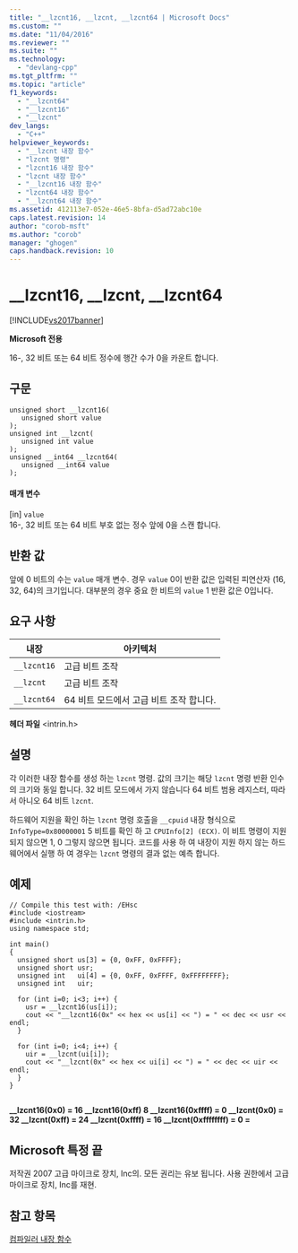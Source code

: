 ```yaml
---
title: "__lzcnt16, __lzcnt, __lzcnt64 | Microsoft Docs"
ms.custom: ""
ms.date: "11/04/2016"
ms.reviewer: ""
ms.suite: ""
ms.technology: 
  - "devlang-cpp"
ms.tgt_pltfrm: ""
ms.topic: "article"
f1_keywords: 
  - "__lzcnt64"
  - "__lzcnt16"
  - "__lzcnt"
dev_langs: 
  - "C++"
helpviewer_keywords: 
  - "__lzcnt 내장 함수"
  - "lzcnt 명령"
  - "lzcnt16 내장 함수"
  - "lzcnt 내장 함수"
  - "__lzcnt16 내장 함수"
  - "lzcnt64 내장 함수"
  - "__lzcnt64 내장 함수"
ms.assetid: 412113e7-052e-46e5-8bfa-d5ad72abc10e
caps.latest.revision: 14
author: "corob-msft"
ms.author: "corob"
manager: "ghogen"
caps.handback.revision: 10
---
```

# __lzcnt16, __lzcnt, __lzcnt64
[!INCLUDE[vs2017banner](../assembler/inline/includes/vs2017banner.md)]

**Microsoft 전용**  
  
 16\-, 32 비트 또는 64 비트 정수에 행간 수가 0을 카운트 합니다.  
  
## 구문  
  
```  
unsigned short __lzcnt16(  
   unsigned short value  
);  
unsigned int __lzcnt(  
   unsigned int value  
);  
unsigned __int64 __lzcnt64(  
   unsigned __int64 value  
);  
```  
  
#### 매개 변수  
 \[in\] `value`  
 16\-, 32 비트 또는 64 비트 부호 없는 정수 앞에 0을 스캔 합니다.  
  
## 반환 값  
 앞에 0 비트의 수는 `value` 매개 변수.  경우 `value` 0이 반환 값은 입력된 피연산자 \(16, 32, 64\)의 크기입니다.  대부분의 경우 중요 한 비트의 `value` 1 반환 값은 0입니다.  
  
## 요구 사항  
  
|내장|아키텍처|  
|--------|----------|  
|`__lzcnt16`|고급 비트 조작|  
|`__lzcnt`|고급 비트 조작|  
|`__lzcnt64`|64 비트 모드에서 고급 비트 조작 합니다.|  
  
 **헤더 파일** \<intrin.h\>  
  
## 설명  
 각 이러한 내장 함수를 생성 하는 `lzcnt` 명령.  값의 크기는 해당 `lzcnt` 명령 반환 인수의 크기와 동일 합니다.  32 비트 모드에서 가지 않습니다 64 비트 범용 레지스터, 따라서 아니오 64 비트 `lzcnt`.  
  
 하드웨어 지원을 확인 하는 `lzcnt` 명령 호출을 `__cpuid` 내장 형식으로 `InfoType=0x80000001` 5 비트를 확인 하 고 `CPUInfo[2] (ECX)`.  이 비트 명령이 지원 되지 않으면 1, 0 그렇지 않으면 됩니다.  코드를 사용 하 여 내장이 지원 하지 않는 하드웨어에서 실행 하 여 경우는 `lzcnt` 명령의 결과 없는 예측 합니다.  
  
## 예제  
  
```  
// Compile this test with: /EHsc  
#include <iostream>   
#include <intrin.h>   
using namespace std;   
  
int main()   
{  
  unsigned short us[3] = {0, 0xFF, 0xFFFF};  
  unsigned short usr;  
  unsigned int   ui[4] = {0, 0xFF, 0xFFFF, 0xFFFFFFFF};  
  unsigned int   uir;  
  
  for (int i=0; i<3; i++) {  
    usr = __lzcnt16(us[i]);  
    cout << "__lzcnt16(0x" << hex << us[i] << ") = " << dec << usr << endl;  
  }  
  
  for (int i=0; i<4; i++) {  
    uir = __lzcnt(ui[i]);  
    cout << "__lzcnt(0x" << hex << ui[i] << ") = " << dec << uir << endl;  
  }  
}  
  
```  
  
  **\_\_lzcnt16\(0x0\) \= 16 \_\_lzcnt16\(0xff\) 8 \_\_lzcnt16\(0xffff\) \= 0 \_\_lzcnt\(0x0\) \= 32 \_\_lzcnt\(0xff\) \= 24 \_\_lzcnt\(0xffff\) \= 16 \_\_lzcnt\(0xffffffff\) \= 0 \=**   
## Microsoft 특정 끝  
 저작권 2007 고급 마이크로 장치, Inc의. 모든 권리는 유보 됩니다.  사용 권한에서 고급 마이크로 장치, Inc를 재현.  
  
## 참고 항목  
 [컴파일러 내장 함수](../intrinsics/compiler-intrinsics.md)